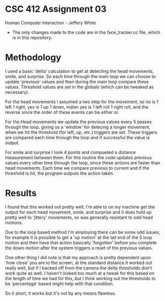 # CSC 412 Assignment 03
Human Computer Interaction - Jeffery White

- The only changes made to the code are in the face_tracker.cc file, which is in this repository.

# Methodology

I used a basic 'delta' calculation to get at detecting the head movements, smile, and surprise. So each time through the main loop we can choose to update 'previous' values and then during the main loop compare these values. Threshold values are set in the globals (which can be tweaked as necessary).

For the head movements I assumed a two step for the movement, so no is 1 left 1 right, yes is 1 up 1 down, indian yes is 1 left roll 1 right roll, and the reverse since the order of these events can be either or.

For the Head movements we update the previous values every 5 passes through the loop, giving us a 'window' for detecing a longer movement, when we hit the threshold (for left, up, etc.) triggers are set. These triggers are compared each time through the loop and if successful the value is output.

For smile and surprise I took 4 points and compueted a distance measurement between them. For this routine the code updates previous values every other time through the loop, since these actions are faster than head movements. Each time we compare previous to current and if the threshold is hit, the program outputs the action taken.

# Results

I found that this worked out pretty well, I'm able to on my machine get the output for each head movement, smile, and surprise and it does hold up pretty well to 'jittery' movements, so was generally resistant to odd head motions.

Due to the loop based method I'm employing there can be some odd issues, for example it is possible to get a 'up motion' at the tail end of the 5 loop motion and then have that action basically 'forgotten' before you complete the down motion after the system triggers a reset of the previous values.

One other thing I did note is that my approach is pretty dependent upon 'how close' you are to the screen, at the standard distance it worked out really well, but if I backed off from the camera the delta thresholds don't work quite as well. I haven't looked too much at a tweak for this based on the length of time we had for this, but I think working out the thresholds to be 'percentage' based might help with that condition.

So it short, it works but it's not by any means flawless.
